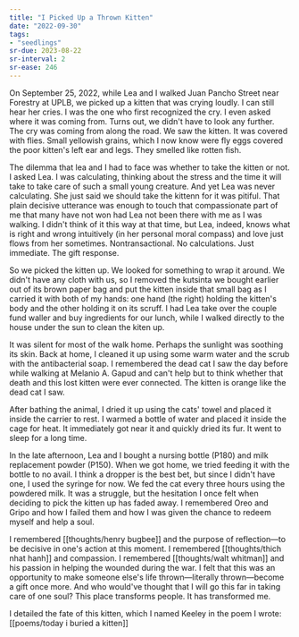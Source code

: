 ```yaml
---
title: "I Picked Up a Thrown Kitten"
date: "2022-09-30"
tags:
- "seedlings"
sr-due: 2023-08-22
sr-interval: 2
sr-ease: 246
---
```

On September 25, 2022, while Lea and I walked Juan Pancho Street near Forestry at UPLB, we picked up a kitten that was crying loudly. I can still hear her cries. I was the one who first recognized the cry. I even asked where it was coming from. Turns out, we didn't have to look any further. The cry was coming from along the road. We saw the kitten. It was covered with flies. Small yellowish grains, which I now know were fly eggs covered the poor kitten's left ear and legs. They smelled like rotten fish.

The dilemma that lea and I had to face was whether to take the kitten or not. I asked Lea. I was calculating, thinking about the stress and the time it will take to take care of such a small young creature. And yet Lea was never calculating. She just said we should take the kittenn for it was pitiful. That plain decisive utterance was enough to touch that compassionate part of me that many have not won had Lea not been there with me as I was walking. I didn't think of it this way at that time, but Lea, indeed, knows what is right and wrong intuitively (in her personal moral compass) and love just flows from her sometimes. Nontransactional. No calculations. Just immediate. The gift response.

So we picked the kitten up. We looked for something to wrap it around. We didn't have any cloth with us, so I removed the kutsinta we bought earlier out of its brown paper bag and put the kitten inside that small bag as I carried it with both of my hands: one hand (the right) holding the kitten's body and the other holding it on its scruff. I had Lea take over the couple fund waller and buy ingredients for our lunch, while I walked directly to the house under the sun to clean the kiten up.

It was silent for most of the walk home. Perhaps the sunlight was soothing its skin. Back at home, I cleaned it up using some warm water and the scrub with the antibacterial soap. I remembered the dead cat I saw the day before while walking at Melanio A. Gapud and can't help but to think whether that death and this lost kitten were ever connected. The kitten is orange like the dead cat I saw.

After bathing the animal, I dried it up using the cats' towel and placed it inside the carrier to rest. I warmed a bottle of water and placed it inside the cage for heat. It immediately got near it and quickly dried its fur. It went to sleep for a long time.

In the late afternoon, Lea and I bought a nursing bottle (P180) and milk replacement powder (P150). When we got home, we tried feeding it with the bottle to no avail. I think a dropper is the best bet, but since I didn't have one, I used the syringe for now. We fed the cat every three hours using the powdered milk. It was a struggle, but the hesitation I once felt when deciding to pick the kitten up has faded away. I remembered Oreo and Gripo and how I failed them and how I was given the chance to redeem myself and help a soul.

I remembered [[thoughts/henry bugbee]] and the purpose of reflection—to be decisive in one's action at this moment. I remembered [[thoughts/thich nhat hanh]] and compassion. I remembered [[thoughts/walt whitman]] and his passion in helping the wounded during the war. I felt that this was an opportunity to make someone else's life thrown—literally thrown—become a gift once more. And who would've thought that I will go this far in taking care of one soul? This place transforms people. It has transformed me.

I detailed the fate of this kitten, which I named Keeley in the poem I wrote: [[poems/today i buried a kitten]]